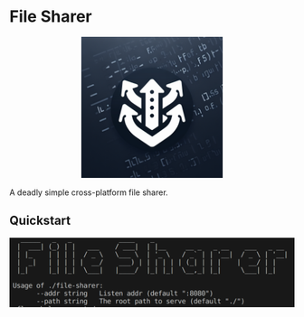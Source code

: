 # File Sharer
<p align="center"><img src="file-sharer.png" width=250/></p>

A deadly simple cross-platform file sharer.

## Quickstart
![help](help.png)